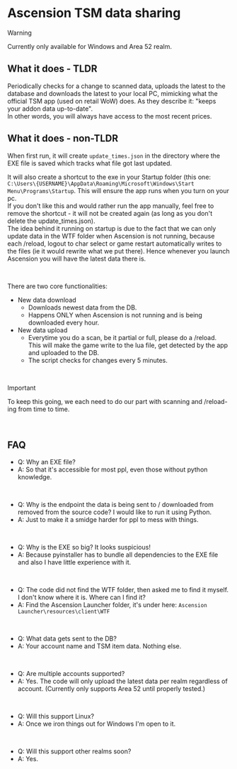 # Ascension TSM data sharing

> [!WARNING]
> Currently only available for Windows and Area 52 realm.

## What it does - TLDR
Periodically checks for a change to scanned data, uploads the latest to the database and downloads the latest to your local PC, mimicking what the official TSM app (used on retail WoW) does. As they describe it: "keeps your addon data up-to-date".<br>
In other words, you will always have access to the most recent prices.<br>

## What it does - non-TLDR
When first run, it will create `update_times.json` in the directory where the EXE file is saved which tracks what file got last updated.

It will also create a shortcut to the exe in your Startup folder (this one: `C:\Users\{USERNAME}\AppData\Roaming\Microsoft\Windows\Start Menu\Programs\Startup`. This will ensure the app runs when you turn on your pc.<br>
If you don't like this and would rather run the app manually, feel free to remove the shortcut - it will not be created again (as long as you don't delete the update_times.json).<br>
The idea behind it running on startup is due to the fact that we can only update data in the WTF folder when Ascension is not running, because each /reload, logout to char select or game restart automatically writes to the files (ie it would rewrite what we put there). Hence whenever you launch Ascension you will have the latest data there is.

&nbsp;

There are two core functionalities:<br>
- New data download
  - Downloads newest data from the DB.
  - Happens ONLY when Ascension is not running and is being downloaded every hour.
- New data upload
  - Everytime you do a scan, be it partial or full, please do a /reload. This will make the game write to the lua file, get detected by the app and uploaded to the DB.
  - The script checks for changes every 5 minutes.

&nbsp;

> [!IMPORTANT]
> To keep this going, we each need to do our part with scanning and /reload-ing from time to time.

&nbsp;

## FAQ
- Q: Why an EXE file?
- A: So that it's accessible for most ppl, even those without python knowledge.

&nbsp;

- Q: Why is the endpoint the data is being sent to / downloaded from removed from the source code? I would like to run it using Python.
- A: Just to make it a smidge harder for ppl to mess with things.

&nbsp;

- Q: Why is the EXE so big? It looks suspicious!
- A: Because pyinstaller has to bundle all dependencies to the EXE file and also I have little experience with it.

&nbsp;

- Q: The code did not find the WTF folder, then asked me to find it myself. I don't know where it is. Where can I find it?
- A: Find the Ascension Launcher folder, it's under here: `Ascension Launcher\resources\client\WTF`

&nbsp;

- Q: What data gets sent to the DB?
- A: Your account name and TSM item data. Nothing else.

&nbsp;

- Q: Are multiple accounts supported?
- A: Yes. The code will only upload the latest data per realm regardless of account. (Currently only supports Area 52 until properly tested.)

&nbsp;

- Q: Will this support Linux?
- A: Once we iron things out for Windows I'm open to it.

&nbsp;

- Q: Will this support other realms soon?
- A: Yes.
